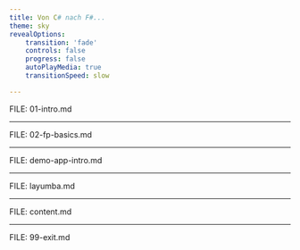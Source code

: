 ```yaml
---
title: Von C# nach F#...
theme: sky
revealOptions:
    transition: 'fade'
    controls: false
    progress: false
    autoPlayMedia: true
    transitionSpeed: slow

---
```


FILE: 01-intro.md

---

FILE: 02-fp-basics.md

---

FILE: demo-app-intro.md

---

FILE: layumba.md

---

FILE: content.md

---

FILE: 99-exit.md
